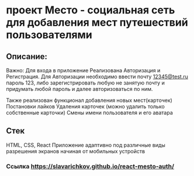 # проект Место - социальная сеть для добавления мест путешествий пользователями

## Описание: 
Важно: Для входа в приложение Реализована Авторизация и Регистрация.
Для Авторизации необходимо ввести почту 12345@test.ru пароль 123, либо зарегистрировать любую не занятую почту и придумать любой пароль и далее авторизоваться по ним.

Также реализован функционал добавления новых мест(карточек)
Постановки лайков
Удаления карточек (можно удалить только собственные карточки)
Смены имени пользователя и его аватара

## Стек
HTML, CSS, React
Приложение адаптивно под различные виды разрешения экранов начиная от мобильных устройств

### Ссылка https://slavarichkov.github.io/react-mesto-auth/




